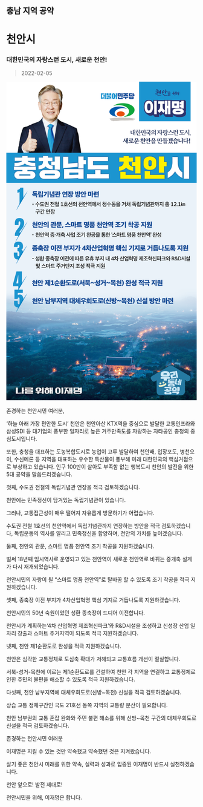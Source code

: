 ## 충남 지역 공약

# 천안시

### 대한민국의 자랑스런 도시, 새로운 천안!
> 2022-02-05

![천안시 지역공약](./005_012_012.png)

존경하는 천안시민 여러분,

 

‘하늘 아래 가장 편안한 도시’ 천안은 천안아산 KTX역을 중심으로 발달한 교통인프라와 삼성SDI 등 대기업의 풍부한 일자리로 높은 거주만족도를 자랑하는 자타공인 충청의 중심도시입니다.

 

또한, 충청을 대표하는 도농복합도시로 농업이 고루 발달하여 천안배, 입장포도, 병천오이, 수신메론 등 지역을 대표하는 우수한 특산물이 풍부해 미래 대한민국의 핵심거점으로 부상하고 있습니다. 인구 100만이 살아도 부족함 없는 행복도시 천안의 발전을 위한 5대 공약을 말씀드리겠습니다.

 

 

첫째, 수도권 전철의 독립기념관 연장을 적극 검토하겠습니다.




천안에는 민족정신이 담겨있는 독립기념관이 있습니다.

그러나, 교통접근성이 매우 떨어져 자유롭게 방문하기가 어렵습니다.

수도권 전철 1호선의 천안역에서 독립기념관까지 연장하는 방안을 적극 검토하겠습니다, 독립운동의 역사를 알리고 민족정신을 함양하며, 천안의 가치를 높이겠습니다. 

 

둘째, 천안의 관문, 스마트 명품 천안역 조기 착공을 지원하겠습니다.




벌써 18년째 임시역사로 운영되고 있는 천안역이 새로운 천안역로 바뀌는 증개축 설계가 다시 재개되었습니다.

천안시민의 자랑이 될 “스마트 명품 천안역”로 탈바꿈 할 수 있도록 조기 착공을 적극 지원하겠습니다.

 

셋째, 종축장 이전 부지가 4차산업혁명 핵심 기지로 거듭나도록 지원하겠습니다.

 

천안시민의 50년 숙원이었던 성환 종축장이 드디어 이전합니다. 

천안시가 계획하는‘4차 산업혁명 제조혁신파크’와 R&D시설을 조성하고 신성장 산업 일자리 창출과 스마트 주거지역이 되도록 적극 지원하겠습니다.

 

넷째, 천안 제1순환도로 완성을 적극 지원하겠습니다.

 

천안은 심각한 교통정체로 도심축 확대가 저해되고 교통흐름 개선이 절실합니다. 

서북-성거-목천에 이르는 제1순환도로를 건설하여 천안 각 지역을 연결하고 교통정체로 인한 주민의 불편을 해소할 수 있도록 적극 지원하겠습니다.

 

다섯째, 천안 남부지역에 대체우회도로(신방~목천) 신설을 적극 검토하겠습니다.

 

상습 교통 정체구간인 국도 21호선 동쪽 지역의 교통량 분산이 필요합니다.

천안 남부권의 교통 혼잡 완화와 주민 불편 해소를 위해 신방~목천 구간의 대체우회도로 신설을 적극 검토하겠습니다.

 

 

존경하는 천안시민 여러분

 

이재명은 지킬 수 있는 것만 약속했고 약속했던 것은 지켜왔습니다.

살기 좋은 천안시 미래를 위한 약속, 실력과 성과로 입증된 이재명이 반드시 실천하겠습니다.

 

천안 앞으로! 발전 제대로!

천안시민을 위해, 이재명은 합니다. 

						